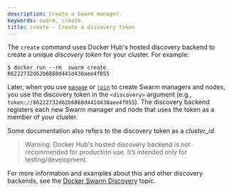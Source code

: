 ```yaml
---
description: Create a Swarm manager.
keywords: swarm, create
title: create — Create a discovery token
---
```


The `create` command uses Docker Hub's hosted discovery backend to create a unique *discovery token* for your cluster. For example:

    $ docker run --rm  swarm create
    86222732d62b6868d441d430aee4f055

Later, when you use [`manage`](manage.md) or [`join`](join.md) to create Swarm managers and nodes, you use the discovery token in the `<discovery>` argument (e.g., `token://86222732d62b6868d441d430aee4f055`). The discovery backend registers each new Swarm manager and node that uses the token as a member of your cluster.

Some documentation also refers to the discovery token as a *cluster_id*.

> Warning: Docker Hub's hosted discovery backend is not recommended for production use. It’s intended only for testing/development.

For more information and examples about this and other discovery backends, see the [Docker Swarm Discovery](../discovery.md) topic.